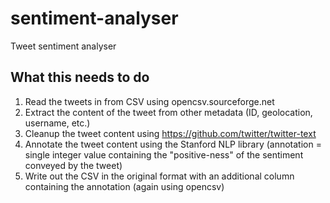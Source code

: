 # sentiment-analyser
Tweet sentiment analyser

## What this needs to do

1. Read the tweets in from CSV using opencsv.sourceforge.net
2. Extract the content of the tweet from other metadata (ID, geolocation, username, etc.)
3. Cleanup the tweet content using https://github.com/twitter/twitter-text
4. Annotate the tweet content using the Stanford NLP library (annotation = single integer value containing the "positive-ness" of the sentiment conveyed by the tweet)
5. Write out the CSV in the original format with an additional column containing the annotation (again using opencsv)
